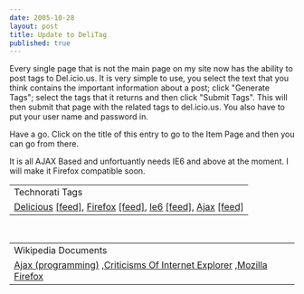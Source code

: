 ```yaml
--- 
date: 2005-10-28
layout: post
title: Update to DeliTag
published: true
---
```

Every single page that is not the main page on my site now has the ability to post tags to Del.icio.us.  It is very simple to use, you select the text that you think contains the important information about a post; click "Generate Tags"; select the tags that it returns and then click "Submit Tags".  This will then submit that page with the related tags to del.icio.us.  You also have to put your user name and password in.<p />Have a go.  Click on the title of this entry to go to the Item Page and then you can go from there.<p />It is all AJAX Based and unfortuantly needs IE6 and above at the moment.  I will make it Firefox compatible soon.<p /><table class="TechnoratiHead TagHeader">
<tr><td>Technorati Tags</td></tr>
<tr class="Technorati"><td>
<a href="http://www.technorati.com/tag/Delicious" class="Tag" rel="tag">Delicious</a> <a href="http://feeds.technorati.com/feed/posts/tag/Delicious" class="Tag">[feed]</a>, <a href="http://www.technorati.com/tag/Firefox" class="Tag" rel="tag">Firefox</a> <a href="http://feeds.technorati.com/feed/posts/tag/Firefox" class="Tag">[feed]</a>, <a href="http://www.technorati.com/tag/Ie6" class="Tag" rel="tag">Ie6</a> <a href="http://feeds.technorati.com/feed/posts/tag/Ie6" class="Tag">[feed]</a>, <a href="http://www.technorati.com/tag/Ajax" class="Tag" rel="tag">Ajax</a> <a href="http://feeds.technorati.com/feed/posts/tag/Ajax" class="Tag">[feed]</a>
</td></tr>
</table><br /><table class="TechnoratiHead TagHeader">
<tr><td>Wikipedia Documents</td></tr>
<tr class="Technorati"><td>
<a href="http://en.wikipedia.org/wiki/Ajax_(programming)">Ajax (programming)</a> ,<a href="http://en.wikipedia.org/wiki/Criticisms_of_Internet_Explorer">Criticisms Of Internet Explorer</a> ,<a href="http://en.wikipedia.org/wiki/Mozilla_Firefox">Mozilla Firefox</a>
</td></tr>
</table><div class="blogger-post-footer"><img class="posterous_download_image" src="https://blogger.googleusercontent.com/tracker/8109338-113054057063305961?l=www.kinlan.co.uk%2Findex.html" height="1" alt="" width="1" /></div>
